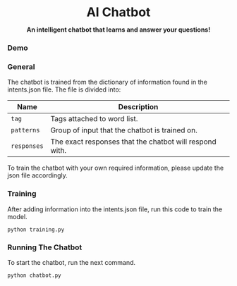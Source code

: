 <h1 align="center" style="margin-bottom: 0;">
AI Chatbot
</h1>
<p align="center">
  <strong>An intelligent chatbot that learns and answer your questions!</strong>
</p>

### Demo



### General
The chatbot is trained from the dictionary of information found in the intents.json file. The file is divided into:


| Name | Description                    |
| ------------- | ------------------------------ |
| `tag`      | Tags attached to word list.       |
| `patterns`   | Group of input that the chatbot is trained on.     |
| `responses`   | The exact responses that the chatbot will respond with.    |

To train the chatbot with your own required information, please update the json file accordingly.

### Training
After adding information into the intents.json file, run this code to train the model.

`python training.py`


### Running The Chatbot
To start the chatbot, run the next command.

`python chatbot.py`
